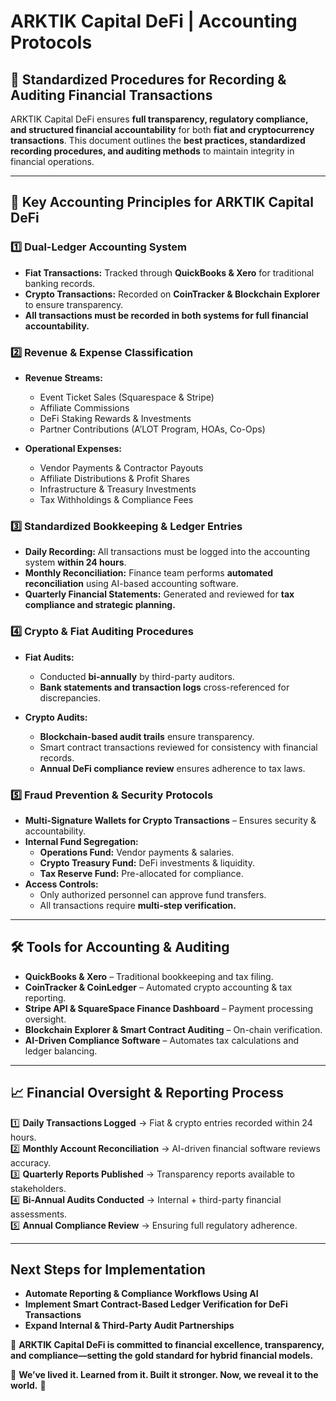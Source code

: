 # **ARKTIK Capital DeFi | Accounting Protocols**

## **🔹 Standardized Procedures for Recording & Auditing Financial Transactions**

ARKTIK Capital DeFi ensures **full transparency, regulatory compliance, and structured financial accountability** for both **fiat and cryptocurrency transactions**. This document outlines the **best practices, standardized recording procedures, and auditing methods** to maintain integrity in financial operations.

---

## **📌 Key Accounting Principles for ARKTIK Capital DeFi**

### **1️⃣ Dual-Ledger Accounting System**
- **Fiat Transactions:** Tracked through **QuickBooks & Xero** for traditional banking records.
- **Crypto Transactions:** Recorded on **CoinTracker & Blockchain Explorer** to ensure transparency.
- **All transactions must be recorded in both systems for full financial accountability.**

### **2️⃣ Revenue & Expense Classification**
- **Revenue Streams:**
  - Event Ticket Sales (Squarespace & Stripe)
  - Affiliate Commissions
  - DeFi Staking Rewards & Investments
  - Partner Contributions (A’LOT Program, HOAs, Co-Ops)

- **Operational Expenses:**
  - Vendor Payments & Contractor Payouts
  - Affiliate Distributions & Profit Shares
  - Infrastructure & Treasury Investments
  - Tax Withholdings & Compliance Fees

### **3️⃣ Standardized Bookkeeping & Ledger Entries**
- **Daily Recording:** All transactions must be logged into the accounting system **within 24 hours**.
- **Monthly Reconciliation:** Finance team performs **automated reconciliation** using AI-based accounting software.
- **Quarterly Financial Statements:** Generated and reviewed for **tax compliance and strategic planning.**

### **4️⃣ Crypto & Fiat Auditing Procedures**
- **Fiat Audits:**
  - Conducted **bi-annually** by third-party auditors.
  - **Bank statements and transaction logs** cross-referenced for discrepancies.

- **Crypto Audits:**
  - **Blockchain-based audit trails** ensure transparency.
  - Smart contract transactions reviewed for consistency with financial records.
  - **Annual DeFi compliance review** ensures adherence to tax laws.

### **5️⃣ Fraud Prevention & Security Protocols**
- **Multi-Signature Wallets for Crypto Transactions** – Ensures security & accountability.
- **Internal Fund Segregation:**
  - **Operations Fund:** Vendor payments & salaries.
  - **Crypto Treasury Fund:** DeFi investments & liquidity.
  - **Tax Reserve Fund:** Pre-allocated for compliance.
- **Access Controls:**
  - Only authorized personnel can approve fund transfers.
  - All transactions require **multi-step verification.**

---

## **🛠️ Tools for Accounting & Auditing**
- **QuickBooks & Xero** – Traditional bookkeeping and tax filing.
- **CoinTracker & CoinLedger** – Automated crypto accounting & tax reporting.
- **Stripe API & SquareSpace Finance Dashboard** – Payment processing oversight.
- **Blockchain Explorer & Smart Contract Auditing** – On-chain verification.
- **AI-Driven Compliance Software** – Automates tax calculations and ledger balancing.

---

## **📈 Financial Oversight & Reporting Process**
1️⃣ **Daily Transactions Logged** → Fiat & crypto entries recorded within 24 hours.  
2️⃣ **Monthly Account Reconciliation** → AI-driven financial software reviews accuracy.  
3️⃣ **Quarterly Reports Published** → Transparency reports available to stakeholders.  
4️⃣ **Bi-Annual Audits Conducted** → Internal + third-party financial assessments.  
5️⃣ **Annual Compliance Review** → Ensuring full regulatory adherence.

---

## **Next Steps for Implementation**
- **Automate Reporting & Compliance Workflows Using AI**
- **Implement Smart Contract-Based Ledger Verification for DeFi Transactions**
- **Expand Internal & Third-Party Audit Partnerships**

📌 **ARKTIK Capital DeFi is committed to financial excellence, transparency, and compliance—setting the gold standard for hybrid financial models.**

💠 **We’ve lived it. Learned from it. Built it stronger. Now, we reveal it to the world.** 💠

